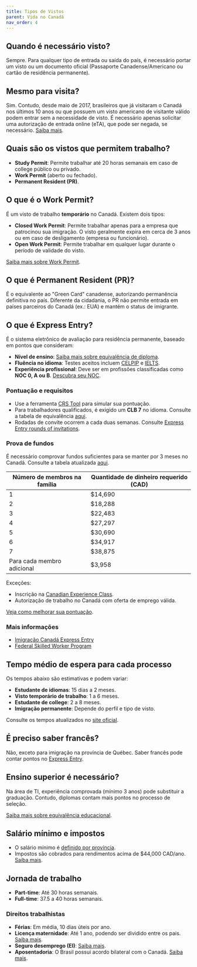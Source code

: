 ```yaml
---
title: Tipos de Vistos
parent: Vida no Canadá
nav_order: 4
---
```


## Quando é necessário visto?

Sempre. Para qualquer tipo de entrada ou saída do país, é necessário portar um visto ou um documento oficial (Passaporte Canadense/Americano ou cartão de residência permanente).

## Mesmo para visita?

Sim. Contudo, desde maio de 2017, brasileiros que já visitaram o Canadá nos últimos 10 anos ou que possuem um visto americano de visitante válido podem entrar sem a necessidade de visto. É necessário apenas solicitar uma autorização de entrada online (eTA), que pode ser negada, se necessário. [Saiba mais](https://www.cic.gc.ca/english/helpcentre/answer.asp?q=1097&t=16).

## Quais são os vistos que permitem trabalho?

- **Study Permit**: Permite trabalhar até 20 horas semanais em caso de college público ou privado.  
- **Work Permit** (aberto ou fechado).  
- **Permanent Resident (PR)**.

## O que é o Work Permit?

É um visto de trabalho **temporário** no Canadá. Existem dois tipos:  
- **Closed Work Permit**: Permite trabalhar apenas para a empresa que patrocinou sua imigração. O visto geralmente expira em cerca de 3 anos ou em caso de desligamento (empresa ou funcionário).  
- **Open Work Permit**: Permite trabalhar em qualquer lugar durante o período de validade do visto.  

[Saiba mais sobre Work Permit](../trabalho/work-permit).

## O que é Permanent Resident (PR)?

É o equivalente ao "Green Card" canadense, autorizando permanência definitiva no país. Diferente da cidadania, o PR não permite entrada em países parceiros do Canadá (ex.: EUA) e mantém o status de imigrante.

## O que é Express Entry?

É o sistema eletrônico de avaliação para residência permanente, baseado em pontos que consideram:  
- **Nível de ensino**: [Saiba mais sobre equivalência de diploma](../estudo/equivalencia-de-diploma).  
- **Fluência no idioma**: Testes aceitos incluem [CELPIP](https://www.celpip.ca) e [IELTS](https://www.ielts.org).  
- **Experiência profissional**: Deve ser em profissões classificadas como **NOC 0, A ou B**. [Descubra seu NOC](https://www.canada.ca/en/immigration-refugees-citizenship/services/immigrate-canada/express-entry/eligibility/find-national-occupation-code.html).  

### Pontuação e requisitos
- Use a ferramenta [CRS Tool](https://www.cic.gc.ca/english/immigrate/skilled/crs-tool.asp) para simular sua pontuação.  
- Para trabalhadores qualificados, é exigido um **CLB 7** no idioma. Consulte a tabela de equivalência [aqui](https://www.cic.gc.ca/english/resources/tools/language/charts.asp).  
- Rodadas de convite ocorrem a cada duas semanas. Consulte [Express Entry rounds of invitations](https://www.canada.ca/en/immigration-refugees-citizenship/services/immigrate-canada/express-entry/submit-profile/rounds-invitations.html).  

### Prova de fundos
É necessário comprovar fundos suficientes para se manter por 3 meses no Canadá. Consulte a tabela atualizada [aqui](https://www.canada.ca/en/immigration-refugees-citizenship/services/immigrate-canada/express-entry/documents/proof-funds.html).  

| Número de membros na família          | Quantidade de dinheiro requerido (CAD) |
| ------------------------------------- | -------------------------------------- |
| 1                                     | $14,690                                |
| 2                                     | $18,288                                |
| 3                                     | $22,483                                |
| 4                                     | $27,297                                |
| 5                                     | $30,690                                |
| 6                                     | $34,917                                |
| 7                                     | $38,875                                |
| Para cada membro adicional            | $3,958                                 |

Exceções:  
- Inscrição na [Canadian Experience Class](https://www.canada.ca/en/immigration-refugees-citizenship/services/immigrate-canada/express-entry/eligibility/canadian-experience-class.html).  
- Autorização de trabalho no Canadá com oferta de emprego válida.  

[Veja como melhorar sua pontuação](https://www.canada.ca/en/immigration-refugees-citizenship/services/immigrate-canada/express-entry/eligibility/criteria-comprehensive-ranking-system/grid.html#pointsD).

### Mais informações
- [Imigração Canadá Express Entry](https://www.canadaparabrasileiros.com/blog/2015/01/imigracao-canada-express-entry/)  
- [Federal Skilled Worker Program](https://www.canada.ca/en/immigration-refugees-citizenship/services/immigrate-canada/express-entry/eligibility/federal-skilled-workers.html)  

## Tempo médio de espera para cada processo

Os tempos abaixo são estimativas e podem variar:  
- **Estudante de idiomas**: 15 dias a 2 meses.  
- **Visto temporário de trabalho**: 1 a 6 meses.  
- **Estudante de college**: 2 a 8 meses.  
- **Imigração permanente**: Depende do perfil e tipo de visto.  

Consulte os tempos atualizados no [site oficial](https://www.canada.ca/en/immigration-refugees-citizenship/services/application/check-processing-times.html).

## É preciso saber francês?

Não, exceto para imigração na província de Québec. Saber francês pode contar pontos no [Express Entry](https://www.cic.gc.ca/english/express-entry/).

## Ensino superior é necessário?

Na área de TI, experiência comprovada (mínimo 3 anos) pode substituir a graduação. Contudo, diplomas contam mais pontos no processo de seleção.

[Saiba mais sobre equivalência educacional](../estudo/equivalencia-de-diploma).

## Salário mínimo e impostos

- O salário mínimo é [definido por província](https://srv116.services.gc.ca/dimt-wid/sm-mw/rpt1.aspx).  
- Impostos são cobrados para rendimentos acima de $44,000 CAD/ano. [Saiba mais](https://www.cra-arc.gc.ca/tx/ndvdls/fq/txrts-eng.html).  

## Jornada de trabalho

- **Part-time**: Até 30 horas semanais.  
- **Full-time**: 37.5 a 40 horas semanais.  

### Direitos trabalhistas
- **Férias**: Em média, 10 dias úteis por ano.  
- **Licença maternidade**: Até 1 ano, podendo ser dividido entre os pais. [Saiba mais](https://www.canada.ca/en/services/benefits/ei/ei-maternity-parental/benefit-amount.html).  
- **Seguro desemprego (EI)**: [Saiba mais](https://www.canada.ca/en/services/benefits/ei.html).  
- **Aposentadoria**: O Brasil possui acordo bilateral com o Canadá. [Saiba mais](https://portal.inss.gov.br/wp-content/uploads/2017/07/Cartilha-Acordo-Previdencia-Brasil-Canada.pdf).  

